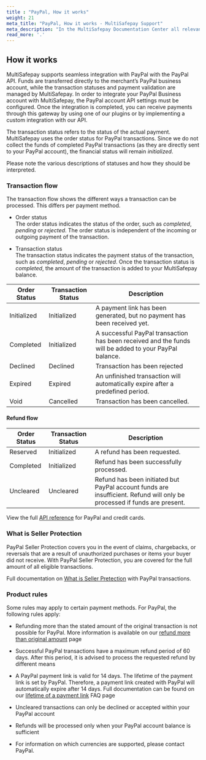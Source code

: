 ```yaml
---
title : "PayPal, How it works"
weight: 21
meta_title: "PayPal, How it works - MultiSafepay Support"
meta_description: "In the MultiSafepay Documentation Center all relevant information regarding our Plugins and API. As well as Support pages for Payment Method, Tools and General Questions. You can also find the contact details of our Support Team and Integration Team."
read_more: '.'
---
```

## How it works
MultiSafepay supports seamless integration with PayPal with the PayPal API. Funds are transferred directly to the merchant’s PayPal business account, while the transaction statuses and payment validation are managed by MultiSafepay. In order to integrate your PayPal Business account with MultiSafepay, the PayPal account API settings must be configured. Once the integration is completed, you can receive payments through this gateway by using one of our plugins or by implementing a custom integration with our API.

The transaction status refers to the status of the actual payment. MultiSafepay uses the order status for PayPal transactions. Since we do not collect the funds of completed PayPal transactions (as they are directly sent to your PayPal account), the financial status will remain _initialized_.

Please note the various descriptions of statuses and how they should be interpreted.

### Transaction flow
The transaction flow shows the different ways a transaction can be processed. This differs per payment method.

* Order status      
The order status indicates the status of the order, such as _completed_, _pending_ or _rejected_. The order status is independent of the incoming or outgoing payment of the transaction.

* Transaction status       
The transaction status indicates the payment status of the transaction, such as _completed_, _pending_ or _rejected_. Once the transaction status is _completed_, the amount of the transaction is added to your MultiSafepay balance.


| Order Status                   | Transaction Status         | Description |
|--------------------------------|--------------------------|-----------------------------------------------------------------------------------------|
| Initialized                    | Initialized              | A payment link has been generated, but no payment has been received yet.  | 
| Completed                      | Initialized              | A successful PayPal transaction has been received and the funds will be added to your PayPal balance.   | 
| Declined                       | Declined                 | Transaction has been rejected   | 
| Expired                        | Expired                  | An unfinished transaction will automatically expire after a predefined period.  | 
| Void                           | Cancelled                | Transaction has been cancelled.   | 


#### Refund flow


| Order Status                    | Transaction Status        | Description |
|---------------------------------|-------------------------|-----------------------------------------------------------------------------------------|
| Reserved                        | Initialized             | A refund has been requested. | 
| Completed                       | Initialized             | Refund has been successfully processed.  |
| Uncleared                       | Uncleared               | Refund has been initiated but PayPal account funds are insufficient. Refund will only be processed if funds are present.    | 

View the full [API reference](/api/#paypal) for PayPal and credit cards.

### What is Seller Protection
PayPal Seller Protection covers you in the event of claims, chargebacks, or reversals that are a result of unauthorized purchases or items your buyer did not receive. With PayPal Seller Protection, you are covered for the full amount of all eligible transactions.

Full documentation on [What is Seller Pretection](https://www.paypal.com/cs/smarthelp/article/what-is-the-seller-protection-policy-and-what-items-aren%E2%80%99t-covered-faq1156) with PayPal transactions. 

### Product rules
Some rules may apply to certain payment methods. For PayPal, the following rules apply:

* Refunding more than the stated amount of the original transaction is not possible for PayPal. More information is available on our [refund more than original amount](/faq/finance/refund-more-than-original-amount/) page

* Successful PayPal transactions have a maximum refund period of 60 days. After this period, it is advised to process the requested refund by different means

* A PayPal payment link is valid for 14 days. The lifetime of the payment link is set by PayPal. Therefore, a payment link created with PayPal will automatically expire after 14 days. Full documentation can be found on our [lifetime of a payment link](/faq/api/lifetime-of-a-payment-link/) FAQ page

* Uncleared transactions can only be declined or accepted within your PayPal account

* Refunds will be processed only when your PayPal account balance is sufficient

* For information on which currencies are supported, please contact PayPal.

